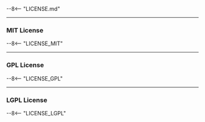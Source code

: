 --8<-- "LICENSE.md"

---
### MIT License
--8<-- "LICENSE_MIT"


---
### GPL License
--8<-- "LICENSE_GPL"

---
### LGPL License
--8<-- "LICENSE_LGPL"
